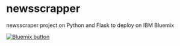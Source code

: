 # newsscrapper
newsscraper project on Python and Flask to deploy on IBM Bluemix

<a href="https://bluemix.net/deploy?repository=https://hub.jazz.net/project/fuzzykiller2/newsscrapper/overview" target="_blank"><img src="http://bluemix.net/deploy/button.png" alt="Bluemix button" /></a>
